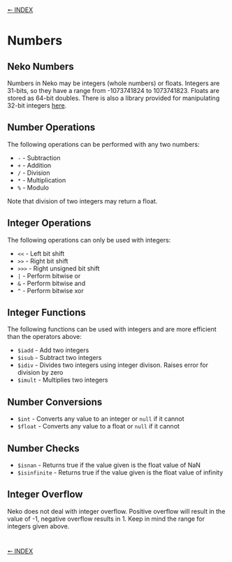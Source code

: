 [🠔 INDEX](../readme.md)
#

# Numbers

## Neko Numbers

Numbers in Neko may be integers (whole numbers) or floats. Integers are 31-bits, so they have a range from -1073741824 to 1073741823. Floats are stored as 64-bit doubles. There is also a library provided for manipulating 32-bit integers [here](http://nekovm.org/doc/view/int32).

## Number Operations

The following operations can be performed with any two numbers:

+ `-` - Subtraction
+ `+` - Addition
+ `/` - Division
+ `*` - Multiplication
+ `%` - Modulo

Note that division of two integers may return a float.

## Integer Operations

The following operations can only be used with integers:

+ `<<` - Left bit shift
+ `>>` - Right bit shift
+ `>>>` - Right unsigned bit shift
+ `|` - Perform bitwise or
+ `&` - Perform bitwise and
+ `^` - Perform bitwise xor

## Integer Functions

The following functions can be used with integers and are more efficient than the operators above:

+ `$iadd` - Add two integers
+ `$isub` - Subtract two integers
+ `$idiv` - Divides two integers using integer divison. Raises error for division by zero
+ `$imult` - Multiplies two integers

## Number Conversions

+ `$int` - Converts any value to an integer or `null` if it cannot
+ `$float` - Converts any value to a float or `null` if it cannot

## Number Checks

+ `$isnan` - Returns true if the value given is the float value of NaN
+ `$isinfinite` - Returns true if the value given is the float value of infinity

## Integer Overflow

Neko does not deal with integer overflow. Positive overflow will result in the value of -1, negative overflow results in 1. Keep in mind the range for integers given above.

#
[🠔 INDEX](../readme.md)